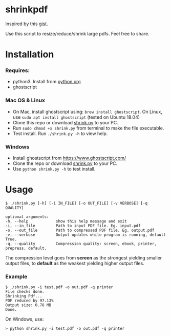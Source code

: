 # shrinkpdf
Inspired by this 
[gist](https://gist.github.com/firstdoit/6390547). 

Use this script to resize/reduce/shrink large pdfs. Feel free to share.

# Installation
### Requires: 
- python3. Install from 
[python.org](https://www.python.org/downloads/)
- ghostscript

### Mac OS & Linux
- On Mac, install ghostscript using: ```brew install ghostscript```. On Linux, use ```sudo apt install ghostscript``` (tested on Ubuntu 18.04)
- Clone this repo or download [shrink.py](https://github.com/DanAbara/shrinkpdf/blob/main/shrink.py) to your PC.
- Run ```sudo chmod +x shrink.py``` from terminal to make the file executable. 
- Test install. Run ```./shrink.py -h``` to view help.

### Windows
- Install ghostscript from https://www.ghostscript.com/
- Clone the repo or download [shrink.py](https://github.com/DanAbara/shrinkpdf/blob/main/shrink.py) to your PC.
- Use ```python shrink.py -h``` to test install.

# Usage
    $ ./shrink.py [-h] [-i IN_FILE] [-o OUT_FILE] [-v VERBOSE] [-q QUALITY]

    optional arguments:
    -h, --help            show this help message and exit
    -i, --in_file         Path to input PDF file. Eg. input.pdf
    -o, --out_file        Path to compressed PDF file. Eg. output.pdf
    -v, --verbose         Output updates while program is running, default True.
    -q, --quality         Compression quality: screen, ebook, printer, prepress, default. 

The compression level goes from **screen** as the strongest yielding smaller output files, to **default** as the weakest yielding higher output files.

### Example

    $ ./shrink.py -i test.pdf -o out.pdf -q printer
    File checks done.
    Shrinking Pdf...
    PDF reduced by 97.13%
    Output size: 0.78 MB
    Done.

On Windows, use:
    
    > python shrink.py -i test.pdf -o out.pdf -q printer
  

